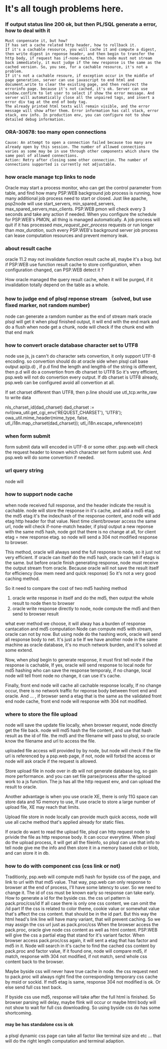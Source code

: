It's all tough problems here.
=============================

### If output status line 200 ok, but then PL/SQL generate a error, how to deal with it

	Must conpensate it, but how?
	If has set a cache related http header, how to rollback it.
	If it's a cachable resource, you will cache it and compute a digest, then write digest in reponse header, and then begin to transfer the http body, if request has if-none-match, then node must not stream back immediately, it must judge if the new response is the same as the cached version. So, you see, for a cachable resource, it's not a problem.
	If it's not a cachable resoure, if exception occur in the middle of page generation, server can use javascript to end html and document.write to clear the existing page, and then redirect the errorinfo page. because it's not cached, it's ok. Server can use window.confirm to let user to select if show the error message. And server will automatically close all the unpaired tags, and insert a error div tag at the end of body tag.
	The already printed html texts will remain visible, and the error message will show after them. Error information has call stack, error stack, env info. In production env, you can configure not to show detailed debug information.

### ORA-30678: too many open connections 
	Cause: An attempt to open a connection failed because too many are already open by this session. The number of allowed connections 
	varies as some may be in use through other components which share the same pool of allowed connections.
	Action: Retry after closing some other connection. The number of connections supported is currently not adjustable.

### how oracle manage tcp links to node

  Oracle may start a process monitor, who can get the control parameter from table, and find how many PSP.WEB background job process is running, how many additional job process need to start or closed.
  Just like apache, psp2node will use start_servers, min_spared_servers, max_spared_servers,max_clients.
  PSP.WEB pmon will check every 3 seconds and take any action if needed.
	When you configure the schedule for PSP.WEB's PMON, all thing is managed automatically.
	A job process will quit if it has processed *max_request_per_process* requests or run longer than *max_duration*, such every PSP.WEB's background server job process can lease computation resources and prevent memory leak.

### about result cache

  oracle 11.2 may not invalidate function result cache all, maybe it's a bug.
but if PSP.WEB use function result cache to store configuration, when configuration changed,
can PSP.WEB detect it ?

  How oracle managed the query result cache, when it will be purged, 
if it invalidation totally depend on the table as a whole.

### how to judge end of plsql reponse stream （solved, but use fixed marker, not random number)

node can generate a ramdom number as the end of stream mark
oracle plsql will get it
when plsql finished output, it will end with the end mark and do a flush
when node get a chunk, node will check if the chunk end with that end mark


### how to convert oracle database character set to UTF8

node use js, js cann't do character sets convertion, it only support UTF-8 encoding.
so convertion should do at oracle side
when plsql call base output api(p.d) , if p.d find the length and lengthb of the string is different,
then p.d will do a convertion from db charset to UTF8
So it's very efficient, psp.web will not do convertion every output.
If db charset is UTF8 already, psp.web can be configured avoid all convertion at all.

If set charset different than UTF8, then p.line should use utl_tcp.write_raw to write data

nls_charset_id(dad_charset)
dad_charset := nvl(owa_util.get_cgi_env('REQUEST_CHARSET'), 'UTF8');
owa_util.mime_header(mime_type, false, utl_i18n.map_charset(dad_charset));
utl_i18n.escape_reference(str)


### when form submit

form submit data will encoded in UTF-8 or some other.
psp.web will check the request header to known which character set form submit use.
And psp.web will do some convertion if needed.

### url query string
node will


### how to support node cache

when node received full response, and the header indicate the result is cachable.
node will store the response in it's cache, and add a md5 etag.
the md5 etag it's the index/hash of the response content,
and node will add etag http header for that value.
Next time client/browser access the same url, node will check if-none-match header,
if plsql output a new reponse with the same md5 hash, node got that there is no change at all,
for client etag = new response etag.
so node will send a 304 not modified response to browser.

This method, oracle will always send the full response to node, so it just not very efficient.
If oracle can itself do the md5 hash, oracle can tell if etags is the same.
but before oracle finish generating response, node must receive the output stream from oracle.
Because oracle will not save the result itself for efficiency (low mem need and quick response)
So it's not a very good caching method.

So it need to compare the cost of two md5 hashing method

1. oracle write response in itself and do the md5, then output the whole result to node then to browser
2. oracle write response directly to node, node compute the md5 and then send to browser result

what ever method we choose, it will alway has a burden of response cantacation and md5 computation
Node can compute md5 with stream, oracle can not by now.
But using node do the hashing work, oracle will send all response body to net.
It's just a tie
If we have another node in the same machine as oracle database, it's no much network burden, and It's solved at some extend.

Now, when plsql begin to generate response, it must first tell node if the response is cachable,
If yes, oracle will send response to local node for md5 hashing who can save the response temporaly,
if no change, local node will tell front node no change, it can use it's cache.

Finally, front end node will cache all cachable response locally,
If no change occur, there is no network traffic for reponse body between front end and oracle.
And ... , if browser send a etag that is the same as the validated front end node cache,
front end node will response with 304 not modified.

### where to store the file upload
node will save the update file locally, when browser request, node directly get the file back.
node will md5 hash the file content, and use that hash result as the id of file.
the md5 and the filename will pass to plsql, so oracle know the filename and url to access the file.

uploaded file access will provided by by node, but node will check if the file url is referenced by a psp.web page,
if not, node will forbid the access or node will ask oracle if the request is allowed.

Store upload file in node over in db will not generate database log, so gain more performance. 
and you can set file parse/process after the upload work to a js function.
The js has all the http request env, and can upload the result to oracle.

Another advantage is when you use oracle XE, there is only 11G space can store data and 1G memory to use, 
If use oracle to store a large number of upload file, XE may reach that limits.

Upload file store in node locally can provide much quick access, node will use all cache method that's applied already for static files.

If oracle do want to read the upload file, plsql can http request node to privide the file as http response body.
It can occur everytime.
When plsql do the upload process, it will get all the fileinfo, so plsql can use that info to tell node give me the info and then store it in a memory based clob or blob, and can store it in db.


### how to do with component css (css link or not)
Traditionly, psp.web will compute md5 hash for byside css of the page, and link to url with that md5 value.
That way, psp.web can only response to browser at the end of process, I'll have some latency to user.
So we need to change it.
The id of css must be known early so response can take early.
How to generate a id for the byside css.
the css url pattern is pack.proc/css/id
If all case there is only one css content, we can omit the /id part
If the css is related to color theme, cookie value or somewhat value that's affect the css content.
that should be in the id part.
But this way the html head's link line will have many variant, that will prevent caching.
So we may assign the css url just as pack.proc/css
When the browser access the pack.proc, oracle give node css content as well as html content.
PSP.WEB will give the css a partial etag that stand for it's variant factor.
When browser access pack.proc/css again, it will sent a etag that has factor and md5 in it.
Node will search in it's cache to find the cached css content by pack.proc and factor value,
If it found one, node will compare md5, if match, response with 304 not modified, if not match, send whole css content back to the browser.

Maybe byside css will never have true cache in node.
the css request next to pack.proc will always right find the corresponding temporary css cache by msid or sockid.
If md5 etag is same, response 304 not modified is ok. Or else send full css text back.

If byside css use md5, response will take after the full html is finished.
So browser parsing will delay, maybe flink will occur or maybe html body will not show to wait for full css downloading.
So using byside css do has some shortcoming.

#### may be has standalone css is ok
a plsql dynamic css page can take all factor like terminal size and etc ...
that will do the right length computation and terminal adaption.

